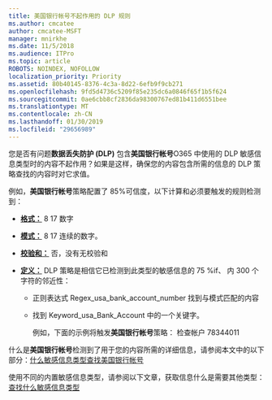 ```yaml
---
title: 美国银行帐号不起作用的 DLP 规则
ms.author: cmcatee
author: cmcatee-MSFT
manager: mnirkhe
ms.date: 11/5/2018
ms.audience: ITPro
ms.topic: article
ROBOTS: NOINDEX, NOFOLLOW
localization_priority: Priority
ms.assetid: 80b40145-8376-4c3a-8d22-6efb9f9cb271
ms.openlocfilehash: 9fd5d4736c5209f85e235dc6a0846f65f1b5f624
ms.sourcegitcommit: 0ae6cbb8cf2836da98300767ed81b411d6551bee
ms.translationtype: MT
ms.contentlocale: zh-CN
ms.lasthandoff: 01/30/2019
ms.locfileid: "29656989"
---
```

您是否有问题**数据丢失防护 (DLP)** 包含**美国银行帐号**O365 中使用的 DLP 敏感信息类型时的内容不起作用？如果是这样，确保您的内容包含所需的信息的 DLP 策略查找的内容时对它求值。 
  
例如，**美国银行帐号**策略配置了 85%可信度，以下计算和必须要触发的规则检测到： 
  
- **[格式：](https://docs.microsoft.com/office365/securitycompliance/what-the-sensitive-information-types-look-for#format-77)** 8 17 数字 
    
- **[模式：](https://docs.microsoft.com/office365/securitycompliance/what-the-sensitive-information-types-look-for#pattern-77)** 8 17 连续的数字。 
    
- **[校验和：](https://docs.microsoft.com/office365/securitycompliance/what-the-sensitive-information-types-look-for#checksum-76)** 否，没有无校验和 
    
- **[定义：](https://docs.microsoft.com/office365/securitycompliance/what-the-sensitive-information-types-look-for)** DLP 策略是相信它已检测到此类型的敏感信息的 75 %if、 内 300 个字符的邻近性： 
    
  - 正则表达式 Regex_usa_bank_account_number 找到与模式匹配的内容
    
  - 找到 Keyword_usa_Bank_Account 中的一个关键字。
    
    例如，下面的示例将触发**美国银行帐号**策略： 检查帐户 78344011 
    
什么是**美国银行帐号**检测到了用于您的内容所需的详细信息，请参阅本文中的以下部分：[什么敏感信息类型查找美国银行帐号](https://docs.microsoft.com/office365/securitycompliance/what-the-sensitive-information-types-look-for#us-bank-account-number)
  
使用不同的内置敏感信息类型，请参阅以下文章，获取信息什么是需要其他类型：[查找什么敏感信息类型](https://docs.microsoft.com/office365/securitycompliance/what-the-sensitive-information-types-look-for)
  

